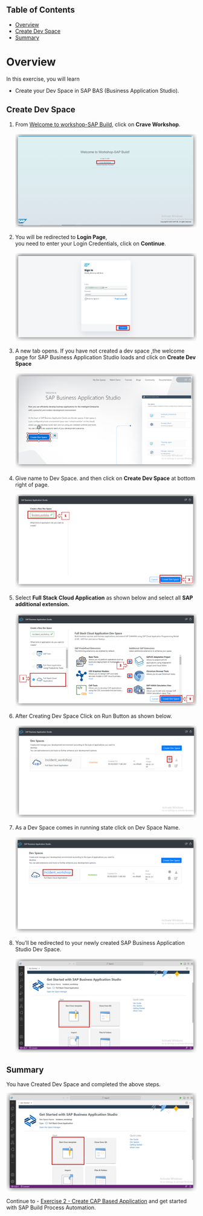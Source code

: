 
## Table of Contents
  
- [Overview](#overview)
- [Create Dev Space](#devspace)
- [Summary](#Summary)


# Overview <a name="overview"></a>



In this exercise, you will learn<br>
-  Create  your Dev Space in SAP BAS (Business Application Studio).


## Create Dev Space <a name="devspace"></a>
1. From [Welcome to workshop-SAP Build](https://workshop-sap-build-9w562br3.eu10cf.applicationstudio.cloud.sap/index.html), click on <b>Crave Workshop</b>.<br><br>![Crave Workshop](images/01.png)


2. You will be redirected to <b>Login Page</b>, <br> you need to enter your Login Credentials, click on <b>Continue</b>.<br><br>![Login Page](images/02.png)<br>

3. A new tab opens. If you have not created a dev space ,the welcome page for SAP Business Application Studio loads and click on <b>Create Dev Space</b><br><br>![Login Page](images/03.png)<br>

4. Give name to Dev Space. and then click on <b>Create Dev Space</b> at bottom right of page.<br> <br>![Create Dev Space](images/04.png)<br>

5. Select <b>Full Stack Cloud Application</b> as shown below and  select all <b>SAP additional extension. </b> <br><br>![Create Dev Space](images/05.png)<br>

6. After Creating Dev Space Click on Run Button as shown below.  <br><br>![Create Dev Space](images/06.png)<br>

7. As a Dev Space comes in running state click on Dev Space Name.<br><br>![Create Dev Space](images/07.png)<br>

8. You’ll be redirected to your newly created SAP Business Application Studio Dev Space.<br><br>![Create Dev Space](images/08.png)<br>






## Summary <a name="summary"></a>

You have Created Dev Space and completed the above steps.

![Summary](images/08.png)

Continue to - [Exercise 2 - Create CAP Based Application](../2_Create%20CAP%20Based%20Application//Readme.md) and get started with SAP Build Process Automation.
